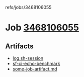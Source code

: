 refs/jobs/3468106055

# Job [3468106055](https://github.com/rokmoln/support-firecloud/runs/3468106055?check_suite_focus=true)

## Artifacts

* [log.sh-session](log.sh-session)
* [sf-ci-echo-benchmark](sf-ci-echo-benchmark)
* [some-job-artifact.md](some-job-artifact.md)

